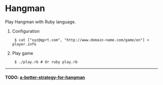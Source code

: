 # Hangman
Play Hangman with Ruby language.

1. Configuration

        $ cat ["xyz@qprt.com", "http://www.domain-name.com/game/on"] > player.info
    
2. Play game

        $ ./play.rb # Or ruby play.rb

* * *

#### TODO: [a-better-strategy-for-hangman](http://lifehacker.com/5898720/a-better-strategy-for-hangman)
